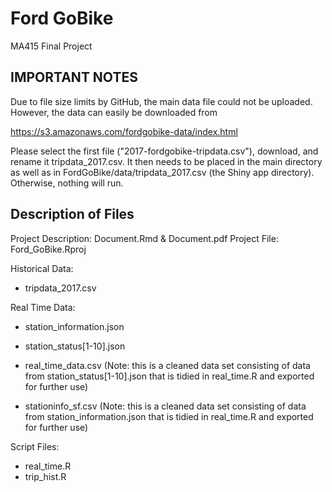 # Ford GoBike
MA415 Final Project

## IMPORTANT NOTES

Due to file size limits by GitHub, the main data file could not be uploaded. However, the data can easily be downloaded from

https://s3.amazonaws.com/fordgobike-data/index.html

Please select the first file ("2017-fordgobike-tripdata.csv"), download, and rename it tripdata_2017.csv. It then needs to be placed in the main directory as well as in FordGoBike/data/tripdata_2017.csv (the Shiny app directory). Otherwise, nothing will run. 

## Description of Files

Project Description: Document.Rmd & Document.pdf
Project File: Ford_GoBike.Rproj

Historical Data:
* tripdata_2017.csv

Real Time Data:
* station_information.json
* station_status[1-10].json 

* real_time_data.csv (Note: this is a cleaned data set consisting of data from station_status[1-10].json that is tidied in real_time.R and exported for further use)
* stationinfo_sf.csv (Note: this is a cleaned data set consisting of data from station_information.json that is tidied in real_time.R and exported for further use)

Script Files:
* real_time.R
* trip_hist.R

